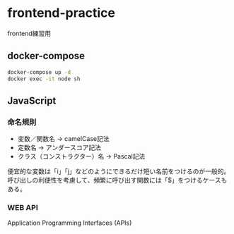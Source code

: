 # frontend-practice

frontend練習用

## docker-compose

```bash
docker-compose up -d
docker exec -it node sh
```

## JavaScript

### 命名規則

* 変数／関数名              -> camelCase記法
* 定数名                   -> アンダースコア記法
* クラス（コンストラクター）名 -> Pascal記法

便宜的な変数は「i」「j」などのようにできるだけ短い名前をつけるのが一般的。
呼び出しの利便性を考慮して、頻繁に呼び出す関数には「$」をつけるケースもある。

### WEB API

Application Programming Interfaces (APIs)
